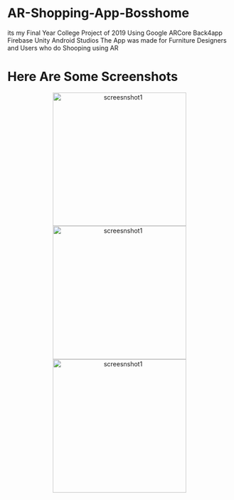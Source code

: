 # AR-Shopping-App-Bosshome
its my Final Year College Project of 2019
Using Google ARCore
Back4app
Firebase
Unity 
Android Studios
The App was made for Furniture Designers and Users who do Shooping using AR



<h1>Here Are Some Screenshots</h1>
<div align="center"> 
<img src="https://user-images.githubusercontent.com/48755786/149526133-ffa73a73-9b4b-4f7c-acba-3427917de27c.jpeg" alt="screesnshot1" width="300" height="auto" >
<img src="https://user-images.githubusercontent.com/48755786/149526145-775c22f0-021f-421b-ab75-8b883736cf9b.jpeg" alt="screesnshot1" width="300" height="auto" >
<img src="https://user-images.githubusercontent.com/48755786/149526140-86c49a10-dae8-4a78-80f7-b98dff0f0049.jpeg" alt="screesnshot1" width="300" height="auto" >
</div>

